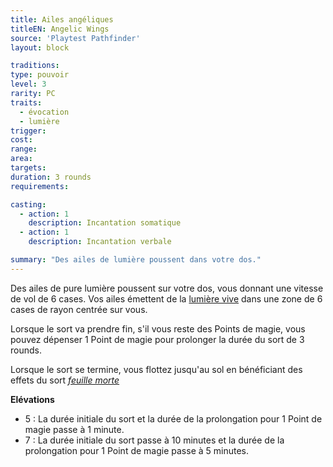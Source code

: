 ```yaml
---
title: Ailes angéliques
titleEN: Angelic Wings
source: 'Playtest Pathfinder'
layout: block

traditions:
type: pouvoir
level: 3
rarity: PC
traits:
  - évocation
  - lumière
trigger: 
cost: 
range: 
area: 
targets: 
duration: 3 rounds
requirements: 

casting:
  - action: 1
    description: Incantation somatique
  - action: 1
    description: Incantation verbale

summary: "Des ailes de lumière poussent dans votre dos."
---
```

Des ailes de pure lumière poussent sur votre dos, vous donnant une vitesse de vol de 6 cases. Vos ailes émettent de la [lumière vive](/ch9-jouer-à-pathfinder/perception.html#lumière-vive) dans une zone de 6 cases de rayon centrée sur vous.

Lorsque le sort va prendre fin, s'il vous reste des Points de magie, vous pouvez dépenser 1 Point de magie pour prolonger la durée du sort de 3 rounds.

Lorsque le sort se termine, vous flottez jusqu'au sol en bénéficiant des effets du sort [*feuille morte*](/sorts/feuille-morte.html)

**Elévations**
* 5 : La durée initiale du sort et la durée de la prolongation pour 1 Point de magie passe à 1 minute.
* 7 : La durée initiale du sort passe à 10 minutes et la durée de la prolongation pour 1 Point de magie passe à 5 minutes.
